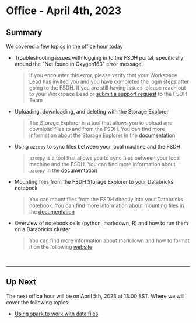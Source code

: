# Office - April 4th, 2023

## Summary

We covered a few topics in the office hour today

- Troubleshooting issues with logging in to the FSDH portal, specifically around the "Not found in Oxygen163" error message.

  > If you encounter this error, please verify that your Workspace Lead has invited you and you have completed the login steps after going to the FSDH. If you are still having issues, please reach out to your Workspace Lead or [submit a support request](https://forms.office.com/pages/responsepage.aspx?id=lMFb0L-U1kquLh2w8uOPXhksOXzZ73RCp9fVTz4vTU5UNTc1U00yNVUxWVg4SkJGMFVHN1RCTTdQRS4u) to the FSDH Team

- Uploading, downloading, and deleting with the Storage Explorer

  > The Storage Explorer is a tool that allows you to upload and download files to and from the FSDH. You can find more information about the Storage Explorer in the [documentation](https://federal-science-datahub.canada.ca/resources/113d3041-e2a6-4043-8f83-2d2bdb0639c5)

- Using `azcopy` to sync files between your local machine and the FSDH

  > `azcopy` is a tool that allows you to sync files between your local machine and the FSDH. You can find more information about `azcopy` in the [documentation](https://federal-science-datahub.canada.ca/resources/5a6b42aa-d48a-4e04-8383-751699273d7e5)

- Mounting files from the FSDH Storage Explorer to your Databricks notebook

  > You can mount files from the FSDH directly into your Databricks notebook. You can find more information about mounting files in the [documentation](https://federal-science-datahub.canada.ca/resources/24e0b610-5d4d-46b2-99df-73e847abd630)

- Overview of notebook cells (python, markdown, R) and how to run them on a Databricks cluster
  > You can find more information about markdown and how to format it on the following [website](https://www.markdownguide.org/basic-syntax/)

<br>

---

## Up Next

The next office hour will be on April 5th, 2023 at 13:00 EST. Where we will cover the following topics:

- [Using spark to work with data files](https://learn.microsoft.com/en-us/training/modules/use-apache-spark-azure-databricks/05-write-spark-code)
